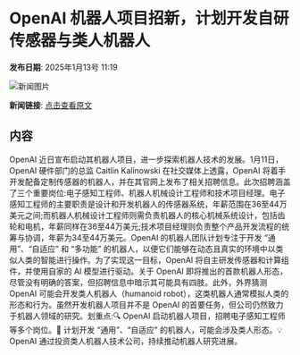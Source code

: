 # ​OpenAI 机器人项目招新，计划开发自研传感器与类人机器人

**发布日期**: 2025年1月13号 11:19

![新闻图片](https://pic.chinaz.com/picmap/thumb/202405110933330041_0.jpg)

**新闻链接**: [点击查看原文](https://www.aibase.com/zh/news/14656)

## 内容

OpenAI 近日宣布启动其机器人项目，进一步探索机器人技术的发展。1月11日，OpenAI 硬件部门的总监 Caitlin Kalinowski 在社交媒体上透露，OpenAI 将着手开发配备定制传感器的机器人，并在其官网上发布了相关招聘信息。此次招聘涵盖了三个重要岗位:电子感知工程师、机器人机械设计工程师和技术项目经理。电子感知工程师的主要职责是设计和开发机器人的传感器系统，年薪范围在36至44万美元之间;而机器人机械设计工程师则需负责机器人的核心机械系统设计，包括齿轮和电机，年薪同样在36至44万美元;技术项目经理则负责整个产品开发流程的统筹与协调，年薪为34至44万美元。OpenAI 的机器人团队计划专注于开发 “通用”、“自适应” 和 “多功能” 的机器人，以便它们能够在动态且真实的环境中以类似人类的智能进行操作。为了实现这一目标，OpenAI 将自主研发传感器和计算组件，并使用自家的 AI 模型进行驱动。关于 OpenAI 即将推出的首款机器人形态，尽管没有明确的答案，但招聘信息中暗示其可能具有四肢。此外，外界猜测 OpenAI 可能会开发类人机器人（humanoid robot），这类机器人通常模拟人类的形态和行为。虽然开发机器人项目并不是 OpenAI 的首要任务，但公司仍然致力于机器人领域的研究。划重点:🔍 OpenAI 启动机器人项目，招聘电子感知工程师等多个岗位。🤖 计划开发 “通用”、“自适应” 的机器人，可能会涉及类人形态。💡 OpenAI 通过投资类人机器人技术公司，持续推动机器人研究进展。
